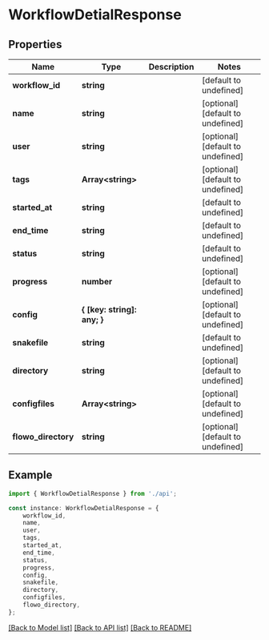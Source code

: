 # WorkflowDetialResponse


## Properties

Name | Type | Description | Notes
------------ | ------------- | ------------- | -------------
**workflow_id** | **string** |  | [default to undefined]
**name** | **string** |  | [optional] [default to undefined]
**user** | **string** |  | [optional] [default to undefined]
**tags** | **Array&lt;string&gt;** |  | [optional] [default to undefined]
**started_at** | **string** |  | [default to undefined]
**end_time** | **string** |  | [default to undefined]
**status** | **string** |  | [default to undefined]
**progress** | **number** |  | [optional] [default to undefined]
**config** | **{ [key: string]: any; }** |  | [optional] [default to undefined]
**snakefile** | **string** |  | [default to undefined]
**directory** | **string** |  | [optional] [default to undefined]
**configfiles** | **Array&lt;string&gt;** |  | [optional] [default to undefined]
**flowo_directory** | **string** |  | [optional] [default to undefined]

## Example

```typescript
import { WorkflowDetialResponse } from './api';

const instance: WorkflowDetialResponse = {
    workflow_id,
    name,
    user,
    tags,
    started_at,
    end_time,
    status,
    progress,
    config,
    snakefile,
    directory,
    configfiles,
    flowo_directory,
};
```

[[Back to Model list]](../README.md#documentation-for-models) [[Back to API list]](../README.md#documentation-for-api-endpoints) [[Back to README]](../README.md)
